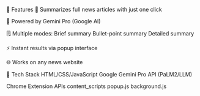🚀 Features
📄 Summarizes full news articles with just one click

🧠 Powered by Gemini Pro (Google AI)

🗒️ Multiple modes:
Brief summary
Bullet-point summary
Detailed summary

⚡ Instant results via popup interface

🌐 Works on any news website

🧰 Tech Stack
HTML/CSS/JavaScript
Google Gemini Pro API (PaLM2/LLM)

Chrome Extension APIs
content_scripts
popup.js
background.js
